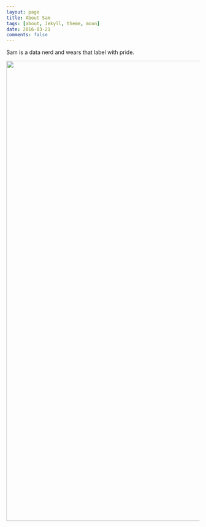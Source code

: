 ```yaml
---
layout: page
title: About Sam
tags: [about, Jekyll, theme, moon]
date: 2016-03-21
comments: false
---
```

    
Sam is a data nerd and wears that label with pride. 

<a href="http://imgur.com/RKMSDPH"><img src="http://imgur.com/RKMSDPH" width="1200"></a>